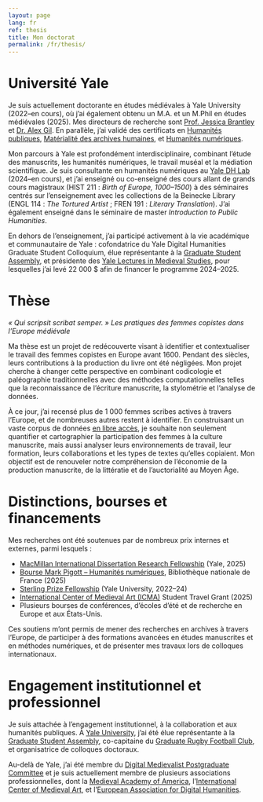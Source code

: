 ```yaml
---
layout: page
lang: fr
ref: thesis
title: Mon doctorat
permalink: /fr/thesis/
---
```


# Université Yale
Je suis actuellement doctorante en études médiévales à Yale University (2022–en cours), où j’ai également obtenu un M.A. et un M.Phil en études médiévales (2025). Mes directeurs de recherche sont [Prof. Jessica Brantley](https://english.yale.edu/people/tenured-and-tenure-track-faculty-professors/jessica-brantley) et [Dr. Alex Gil](https://span-port.yale.edu/people/alexander-gil-fuentes). En parallèle, j’ai validé des certificats en [Humanités publiques](https://ph.yale.edu/), [Matérialité des archives humaines](https://materialhistories.yale.edu/), et [Humanités numériques](https://dhlab.yale.edu/awards/certificate.html).

Mon parcours à Yale est profondément interdisciplinaire, combinant l’étude des manuscrits, les humanités numériques, le travail muséal et la médiation scientifique. Je suis consultante en humanités numériques au [Yale DH Lab](https://dhlab.yale.edu/) (2024–en cours), et j’ai enseigné ou co-enseigné des cours allant de grands cours magistraux (HIST 211 : *Birth of Europe, 1000–1500*) à des séminaires centrés sur l’enseignement avec les collections de la Beinecke Library (ENGL 114 : *The Tortured Artist* ; FREN 191 : *Literary Translation*). J’ai également enseigné dans le séminaire de master *Introduction to Public Humanities*.

En dehors de l’enseignement, j’ai participé activement à la vie académique et communautaire de Yale : cofondatrice du Yale Digital Humanities Graduate Student Colloquium, élue représentante à la [Graduate Student Assembly](https://gsa.yale.edu/), et présidente des [Yale Lectures in Medieval Studies](https://medieval.yale.edu/yale-lectures-medieval-studies), pour lesquelles j’ai levé 22 000 $ afin de financer le programme 2024–2025.


# Thèse
*« Qui scripsit scribat semper. » Les pratiques des femmes copistes dans l’Europe médiévale*

Ma thèse est un projet de redécouverte visant à identifier et contextualiser le travail des femmes copistes en Europe avant 1600. Pendant des siècles, leurs contributions à la production du livre ont été négligées. Mon projet cherche à changer cette perspective en combinant codicologie et paléographie traditionnelles avec des méthodes computationnelles telles que la reconnaissance de l’écriture manuscrite, la stylométrie et l’analyse de données.

À ce jour, j’ai recensé plus de 1 000 femmes scribes actives à travers l’Europe, et de nombreuses autres restent à identifier. En construisant un vaste corpus de données [en libre accès](https://estellegueville.com/unknownhands), je souhaite non seulement quantifier et cartographier la participation des femmes à la culture manuscrite, mais aussi analyser leurs environnements de travail, leur formation, leurs collaborations et les types de textes qu’elles copiaient. Mon objectif est de renouveler notre compréhension de l’économie de la production manuscrite, de la littératie et de l’auctorialité au Moyen Âge.


# Distinctions, bourses et financements
Mes recherches ont été soutenues par de nombreux prix internes et externes, parmi lesquels :  
- [MacMillan International Dissertation Research Fellowship](https://macmillan.yale.edu/) (Yale, 2025)  
- [Bourse Mark Pigott – Humanités numériques](https://www.bnf.fr/fr/appel-chercheurs-associes-2025-2026), Bibliothèque nationale de France (2025)  
- [Sterling Prize Fellowship](https://gsas.yale.edu/funding-aid/internal-fellowships/sterling-prize-fellowship) (Yale University, 2022–24)  
- [International Center of Medieval Art (ICMA)](https://www.medievalart.org/) Student Travel Grant (2025)  
- Plusieurs bourses de conférences, d’écoles d’été et de recherche en Europe et aux États-Unis.  

Ces soutiens m’ont permis de mener des recherches en archives à travers l’Europe, de participer à des formations avancées en études manuscrites et en méthodes numériques, et de présenter mes travaux lors de colloques internationaux.


# Engagement institutionnel et professionnel
Je suis attachée à l’engagement institutionnel, à la collaboration et aux humanités publiques. À [Yale University](https://www.yale.edu/), j’ai été élue représentante à la [Graduate Student Assembly](https://gsa.yale.edu/), co-capitaine du [Graduate Rugby Football Club](https://www.yalegradrugby.org/), et organisatrice de colloques doctoraux.  

Au-delà de Yale, j’ai été membre du [Digital Medievalist Postgraduate Committee](https://digitalmedievalist.wordpress.com/) et je suis actuellement membre de plusieurs associations professionnelles, dont la [Medieval Academy of America](https://medievalacademy.org/), l’[International Center of Medieval Art](https://www.medievalart.org/), et l’[European Association for Digital Humanities](https://eadh.org/).